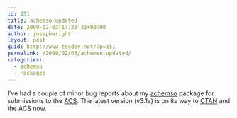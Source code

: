 ```yaml
---
id: 151
title: achemso updated
date: 2009-02-03T17:30:32+00:00
author: josephwright
layout: post
guid: http://www.texdev.net/?p=151
permalink: /2009/02/03/achemso-updated/
categories:
  - achemso
  - Packages
---
```

I've had a couple of minor bug reports about my <a title="achemso - Support for submission to American Chemical Society journals" href="http://ctan.org/pkg/achemso">achemso</a> package for submissions to the <a title="American Chemical Society publications" href="http://pubs.acs.org">ACS</a>. The latest version (v3.1a) is on its way to <a title="The Comprehensive TeX Archive Network" href="http://www.ctan.org">CTAN</a> and the ACS now.